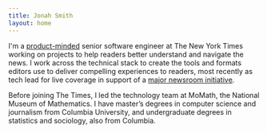 ```yaml
---
title: Jonah Smith
layout: home
---
```


I'm a [product-minded](https://blog.pragmaticengineer.com/the-product-minded-engineer/) senior software engineer at The New York Times working on projects to help readers better understand and navigate the news. I work across the technical stack to create the tools and formats editors use to deliver compelling experiences to readers, most recently as tech lead for live coverage in support of a [major newsroom initiative](https://www.nytco.com/press/an-update-on-newsroom-leadership/).

Before joining The Times, I led the technology team at MoMath, the National Museum of Mathematics. I have master’s degrees in computer science and journalism from Columbia University, and undergraduate degrees in statistics and sociology, also from Columbia.